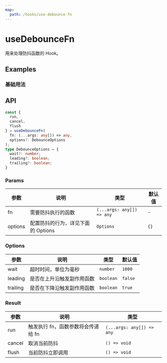 ```yaml
---
map:
  path: /hooks/use-debounce-fn
---
```


# useDebounceFn

用来处理防抖函数的 Hook。

## Examples

### 基础用法

<demo src="./demo/demo.vue"
  language="vue"
  title="基础用法"
  desc="频繁调用 run，但只会在所有点击完成 500ms 后执行一次相关函数">
</demo>

## API

```typescript
const {
  run,
  cancel,
  flush
} = useDebounceFn(
  fn: (...args: any[]) => any,
  options?: DebounceOptions
);
type DebounceOptions = {
  wait?: number;
  leading?: boolean;
  trailing?: boolean;
}
```

### Params

| 参数    | 说明                               | 类型                      | 默认值 |
|---------|------------------------------------|---------------------------|--------|
| fn      | 需要防抖执行的函数                 | `(...args: any[]) => any` | -      |
| options | 配置防抖的行为，详见下面的 Options | `Options`                 | `{}`     |

### Options

| 参数     | 说明                       | 类型      | 默认值  |
|----------|----------------------------|-----------|---------|
| wait     | 超时时间，单位为毫秒       | `number`  | `1000`  |
| leading  | 是否在上升沿触发副作用函数 | `boolean` | `false` |
| trailing | 是否在下降沿触发副作用函数 | `boolean` | `true`  |

### Result

| 参数   | 说明                               | 类型         |
|--------|------------------------------------|--------------|
| run    | 触发执行 fn，函数参数将会传递给 fn | `(...args: any[]) => any` |
| cancel | 取消当前防抖                       | `() => void` |
| flush  | 当前防抖立即调用                   | `() => void` |
